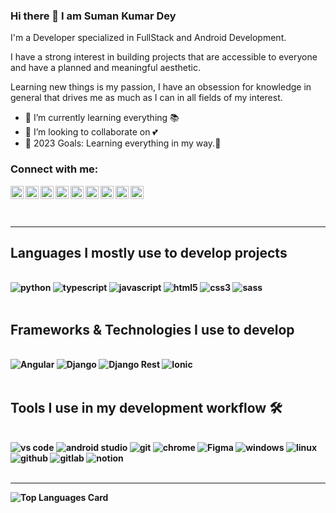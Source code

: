 ### Hi there 👋 I am Suman Kumar Dey

I'm a Developer specialized in FullStack and Android Development.

I have a strong interest in building projects that are accessible to everyone and have a planned and meaningful aesthetic.

Learning new things is my passion, I have an obsession for knowledge in general that drives me as much as I can in all fields of my interest.

- 🌱 I’m currently learning everything 📚
- 👯 I’m looking to collaborate on 💕
- 🥅 2023 Goals: Learning everything in my way.🛫

### Connect with me:
<!-- mail -->
<a href="mailto:sumankumardey89@gmail.com">
  <img align="left" alt="Suman Kumar Dey | Twitter" width="21px" src="https://user-images.githubusercontent.com/69715068/122243657-ec28ea80-cee1-11eb-92db-e90dfaabc44a.png"/>
</a>
<!-- linkedin -->
<a href="https://www.linkedin.com/in/iamsumandey">
  <img align="left" alt="Suman Kumar Dey | Twitter" width="21px" src="https://user-images.githubusercontent.com/69715068/122243667-ed5a1780-cee1-11eb-8af9-4df390cf89a2.png"/>
</a>
<!-- gitlab -->
<a href="https://gitlab.com/sumankumardey89">
  <img align="left" alt="Suman Kumar Dey | Twitter" width="21px" src="https://user-images.githubusercontent.com/69715068/122243654-eb905400-cee1-11eb-96e6-5597b01fec09.png"/>
</a>
<!-- twitter -->
<a href="https://twitter.com/@iam_sumandey">
  <img align="left" alt="Suman Kumar Dey | Twitter" width="21px" src="https://user-images.githubusercontent.com/69715068/122243672-edf2ae00-cee1-11eb-8f37-3bbb7bfb429b.png"/>
</a>
<!-- instagram -->
<a href="https://www.instagram.com/sumanhere_/">
  <img align="left" alt="Suman Kumar Dey | Twitter" width="21px" src="https://user-images.githubusercontent.com/69715068/122243661-ecc18100-cee1-11eb-9083-2d87fddfd04a.png"/>
</a>
<!-- facebook -->
<a href="https://www.facebook.com/SD919/">
  <img align="left" alt="Suman Kumar Dey | Twitter" width="21px" src="https://user-images.githubusercontent.com/69715068/122243642-e92dfa00-cee1-11eb-8d31-c6601eb6e731.png"/>
</a>

<!-- github1 -->
<a href="https://github.com/sumandey07">
  <img align="left" alt="Suman Kumar Dey | Twitter" width="21px" src="https://user-images.githubusercontent.com/69715068/122243649-eaf7bd80-cee1-11eb-8283-c0ee59063413.png"/>
</a>

<!-- github2 -->
<a href="https://github.com/sumanishere">
  <img align="left" alt="Suman Kumar Dey | Twitter" width="21px" src="https://user-images.githubusercontent.com/69715068/122243649-eaf7bd80-cee1-11eb-8283-c0ee59063413.png"/>
</a>

<a href="https://medium.com/@sumankumardey89">
  <img align="left" alt="Suman Kumar Dey | Medium" width="21px" src="https://raw.githubusercontent.com/shinokada/shinokada/master/assets/medium.png"/>
</a>

<br />
<br />

<!-- <a href="https://sumandey07.github.io/">
  <img align="left" alt="Suman Kumar Dey | Medium" width="30px" src="https://ik.imagekit.io/suman67/new.png?updatedAt=1696245167054"/>
</a> -->

<br />

---

## Languages I mostly use to develop projects <b/>

<br />

<img alt="python" src="https://img.shields.io/badge/Python-FFD43B?style=for-the-badge&logo=python&logoColor=blue" />
<img alt="typescript" src="https://img.shields.io/badge/TypeScript-007ACC?style=for-the-badge&logo=typescript&logoColor=white" />
<img alt="javascript" src="https://img.shields.io/badge/JavaScript-F7DF1E?style=for-the-badge&logo=javascript&logoColor=black" />
<img alt="html5" src="https://img.shields.io/badge/HTML5-E34F26?style=for-the-badge&logo=html5&logoColor=white" />
<img alt="css3" src="https://img.shields.io/badge/CSS3-1572B6?style=for-the-badge&logo=css3&logoColor=white" />
<img alt="sass" src="https://img.shields.io/badge/Sass-CC6699?style=for-the-badge&logo=sass&logoColor=white" />
<br />
<br />


## Frameworks & Technologies I use to develop

<br />

<img alt="Angular" src="https://img.shields.io/badge/Angular-DD0031?style=for-the-badge&logo=angular&logoColor=white" />
<img alt="Django" src="https://img.shields.io/badge/Django-092E20?style=for-the-badge&logo=django&logoColor=green" />
<img alt="Django Rest" src="https://img.shields.io/badge/django%20rest-ff1709?style=for-the-badge&logo=django&logoColor=white" />
<img alt="Ionic" src="https://img.shields.io/badge/Ionic-3880FF?style=for-the-badge&logo=ionic&logoColor=white" />
<br />
<br />

## Tools I use in my development workflow 🛠️

<br />

<img alt="vs code" src="https://img.shields.io/badge/Visual_Studio_Code-0078D4?style=for-the-badge&logo=visual%20studio%20code&logoColor=white" />
<img alt="android studio" src="https://img.shields.io/badge/Android_Studio-3DDC84?style=for-the-badge&logo=android-studio&logoColor=white" />
<img alt="git" src="https://img.shields.io/badge/Git-F05032?style=for-the-badge&logo=git&logoColor=white" />
<img alt="chrome" src="https://img.shields.io/badge/Google_chrome-4285F4?style=for-the-badge&logo=Google-chrome&logoColor=white" />
<img alt="Figma" src="https://img.shields.io/badge/Figma-F24E1E?style=for-the-badge&logo=figma&logoColor=white" />
<img alt="windows" src="https://img.shields.io/badge/Windows-0078D6?style=for-the-badge&logo=windows&logoColor=white" />
<img alt="linux" src="https://img.shields.io/badge/Linux-FCC624?style=for-the-badge&logo=linux&logoColor=black" />
<img alt="github" src="https://img.shields.io/badge/GitHub-100000?style=for-the-badge&logo=github&logoColor=white" />
<img alt="gitlab" src="https://img.shields.io/badge/GitLab-330F63?style=for-the-badge&logo=gitlab&logoColor=white" />
<img alt="notion" src="https://img.shields.io/badge/Notion-000000?style=for-the-badge&logo=notion&logoColor=white" />
<br />
<br />


---

![Top Languages Card](https://github-readme-stats.vercel.app/api/top-langs/?username=sumandey07&layout=compact)
